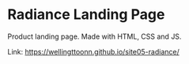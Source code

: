 # Radiance Landing Page

Product landing page. Made with HTML, CSS and JS.

Link: https://wellingttoonn.github.io/site05-radiance/
